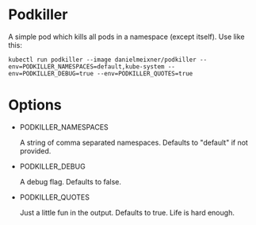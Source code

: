 # Podkiller
A simple pod which kills all pods in a namespace (except itself).
Use like this:

```
kubectl run podkiller --image danielmeixner/podkiller --env=PODKILLER_NAMESPACES=default,kube-system --env=PODKILLER_DEBUG=true --env=PODKILLER_QUOTES=true
```

# Options
- PODKILLER_NAMESPACES

    A string of comma separated namespaces. Defaults to "default" if not provided.

- PODKILLER_DEBUG

    A debug flag. Defaults to false.

- PODKILLER_QUOTES

    Just a little fun in the output. Defaults to true. Life is hard enough.
